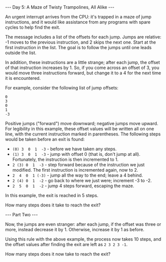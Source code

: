 --- Day 5: A Maze of Twisty Trampolines, All Alike ---

An urgent interrupt arrives from the CPU: it's trapped in a maze of jump instructions, and it would like assistance from any programs with spare cycles to help find the exit.

The message includes a list of the offsets for each jump. Jumps are relative: -1 moves to the previous instruction, and 2 skips the next one. Start at the first instruction in the list. The goal is to follow the jumps until one leads outside the list.

In addition, these instructions are a little strange; after each jump, the offset of that instruction increases by 1. So, if you come across an offset of 3, you would move three instructions forward, but change it to a 4 for the next time it is encountered.

For example, consider the following list of jump offsets:

```
0
3
0
1
-3
```
Positive jumps ("forward") move downward; negative jumps move upward. For legibility in this example, these offset values will be written all on one line, with the current instruction marked in parentheses. The following steps would be taken before an exit is found:

- ` (0) 3  0  1  -3 ` - before we have taken any steps.
- ` (1) 3  0  1  -3 ` - jump with offset 0 (that is, don't jump at all). Fortunately, the instruction is then incremented to 1.
- ` 2 (3) 0  1  -3 ` - step forward because of the instruction we just modified. The first instruction is incremented again, now to 2.
- ` 2  4  0  1 (-3) ` - jump all the way to the end; leave a 4 behind.
- ` 2 (4) 0  1  -2 ` - go back to where we just were; increment -3 to -2.
- ` 2  5  0  1  -2 ` - jump 4 steps forward, escaping the maze.

In this example, the exit is reached in 5 steps.

How many steps does it take to reach the exit?

--- Part Two ---

Now, the jumps are even stranger: after each jump, if the offset was three or more, instead decrease it by 1. Otherwise, increase it by 1 as before.

Using this rule with the above example, the process now takes 10 steps, and the offset values after finding the exit are left as `2 3 2 3 -1`.

How many steps does it now take to reach the exit?